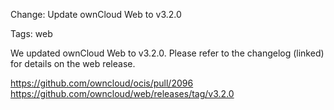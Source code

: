 Change: Update ownCloud Web to v3.2.0

Tags: web

We updated ownCloud Web to v3.2.0. Please refer to the changelog (linked) for details on the web release.

https://github.com/owncloud/ocis/pull/2096
https://github.com/owncloud/web/releases/tag/v3.2.0
